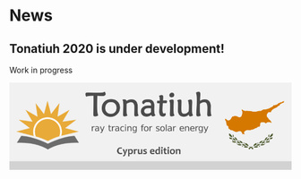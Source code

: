 # News #


## Tonatiuh 2020 is under development! ##

Work in progress

![Logo](./documentation/SplashScreen.png)

